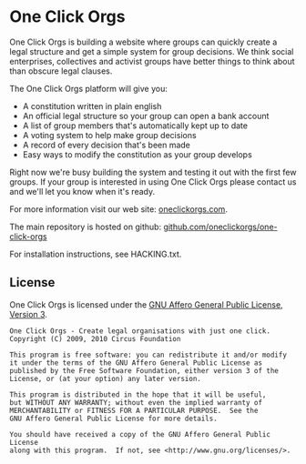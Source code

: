 # One Click Orgs

One Click Orgs is building a website where groups can quickly create a legal structure and get a simple system for group decisions. We think social enterprises, collectives and activist groups have better things to think about than obscure legal clauses.

The One Click Orgs platform will give you:

 * A constitution written in plain english
 * An official legal structure so your group can open a bank account
 * A list of group members that's automatically kept up to date
 * A voting system to help make group decisions
 * A record of every decision that's been made
 * Easy ways to modify the constitution as your group develops

Right now we're busy building the system and testing it out with the first few groups. If your group is interested in using One Click Orgs please contact us and we'll let you know when it's ready.

For more information visit our web site: [oneclickorgs.com](http://oneclickorgs.com).

The main repository is hosted on github: [github.com/oneclickorgs/one-click-orgs](http://github.com/oneclickorgs/one-click-orgs/tree/master)

For installation instructions, see HACKING.txt.

## License

One Click Orgs is licensed under the [GNU Affero General Public License, Version 3](http://www.fsf.org/licensing/licenses/agpl-3.0.html).

    One Click Orgs - Create legal organisations with just one click.
    Copyright (C) 2009, 2010 Circus Foundation

    This program is free software: you can redistribute it and/or modify
    it under the terms of the GNU Affero General Public License as
    published by the Free Software Foundation, either version 3 of the
    License, or (at your option) any later version.

    This program is distributed in the hope that it will be useful,
    but WITHOUT ANY WARRANTY; without even the implied warranty of
    MERCHANTABILITY or FITNESS FOR A PARTICULAR PURPOSE.  See the
    GNU Affero General Public License for more details.

    You should have received a copy of the GNU Affero General Public License
    along with this program.  If not, see <http://www.gnu.org/licenses/>.
